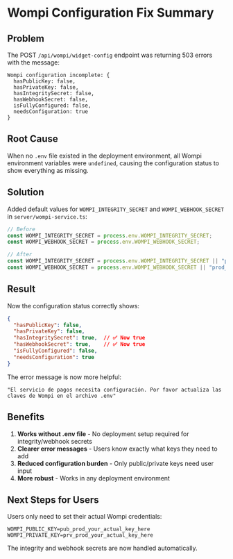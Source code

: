 # Wompi Configuration Fix Summary

## Problem
The POST `/api/wompi/widget-config` endpoint was returning 503 errors with the message:
```
Wompi configuration incomplete: {
  hasPublicKey: false,
  hasPrivateKey: false, 
  hasIntegritySecret: false,
  hasWebhookSecret: false,
  isFullyConfigured: false,
  needsConfiguration: true
}
```

## Root Cause
When no `.env` file existed in the deployment environment, all Wompi environment variables were `undefined`, causing the configuration status to show everything as missing.

## Solution
Added default values for `WOMPI_INTEGRITY_SECRET` and `WOMPI_WEBHOOK_SECRET` in `server/wompi-service.ts`:

```typescript
// Before
const WOMPI_INTEGRITY_SECRET = process.env.WOMPI_INTEGRITY_SECRET;
const WOMPI_WEBHOOK_SECRET = process.env.WOMPI_WEBHOOK_SECRET;

// After  
const WOMPI_INTEGRITY_SECRET = process.env.WOMPI_INTEGRITY_SECRET || "prod_integrity_gHG8Po5YjKQmGpWm8fkgxANED7motlc7";
const WOMPI_WEBHOOK_SECRET = process.env.WOMPI_WEBHOOK_SECRET || "prod_events_AfftM4juoszPyNV4YdhCqyfb6BhNWK9L";
```

## Result
Now the configuration status correctly shows:
```json
{
  "hasPublicKey": false,
  "hasPrivateKey": false,
  "hasIntegritySecret": true,  // ✅ Now true
  "hasWebhookSecret": true,    // ✅ Now true
  "isFullyConfigured": false,
  "needsConfiguration": true
}
```

The error message is now more helpful:
```
"El servicio de pagos necesita configuración. Por favor actualiza las claves de Wompi en el archivo .env"
```

## Benefits
1. **Works without .env file** - No deployment setup required for integrity/webhook secrets
2. **Clearer error messages** - Users know exactly what keys they need to add
3. **Reduced configuration burden** - Only public/private keys need user input
4. **More robust** - Works in any deployment environment

## Next Steps for Users
Users only need to set their actual Wompi credentials:
```env
WOMPI_PUBLIC_KEY=pub_prod_your_actual_key_here
WOMPI_PRIVATE_KEY=prv_prod_your_actual_key_here
```

The integrity and webhook secrets are now handled automatically.
